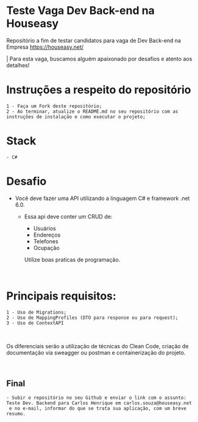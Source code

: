 # Teste Vaga Dev Back-end na Houseasy
Repositório a fim de testar candidatos para vaga de Dev Back-end na Empresa https://houseasy.net/

| Para esta vaga, buscamos alguém apaixonado por desafios e atento aos detalhes!


  # Instruções a respeito do repositório
  
    1 - Faça um Fork deste repositório;
    2 - Ao terminar, atualize o README.md no seu repositório com as instruções de instalação e como executar o projeto;
    
    
  # Stack
    
    - C#
    
  # Desafio
  - Você deve fazer uma API utilizando a linguagem C# e framework .net 6.0.
    - Essa api deve conter um CRUD de:
      - Usuários
      - Endereços
      - Telefones
      - Ocupação
      
      Utilize boas praticas de programação.

 
# Principais requisitos:
    1 - Uso de Migrations;
    2 - Uso de MappingProfiles (DTO para response ou para request);
    3 - Uso de ContextAPI

 

Os diferenciais serão a utilização de técnicas do Clean Code, criação de documentação via sweagger ou postman e containerização do projeto.

                
           
   ## Final
                
    - Subir o repositório no seu Github e enviar o link com o assunto: Teste Dev. Backend para Carlos Henrique em carlos.souza@houseasy.net
     e no e-mail, informar do que se trata sua aplicação, com um breve resumo.
        
        
